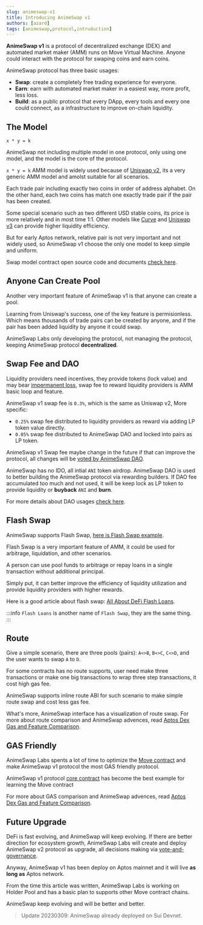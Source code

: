 ```yaml
---
slug: animeswap-v1
title: Introducing AnimeSwap v1
authors: [azard]
tags: [animeswap,protocol,intruduction]
---
```


**AnimeSwap v1** is a protocol of decentralized exchange (DEX) and automated market maker (AMM) runs on Move Virtual Machine. Anyone could interact with the protocol for swaping coins and earn coins.

AnimeSwap protocol has three basic usages:

* **Swap**: create a completely free trading experience for everyone.
* **Earn**: earn with automated market maker in a easiest way, more profit, less loss.
* **Build**: as a public protocol that every DApp, every tools  and every one could connect, as a infrastructure to improve on-chain liquidity.

## The Model
```
x * y = k
```

AnimeSwap not including multiple model in one protocol, only using one model, and the model is the core of the protocol.

`x * y = k` AMM model is widely used because of [Uniswap v2](https://docs.uniswap.org/contracts/v2/overview), its a very generic AMM model and amolst suitable for  all scenarios.

Each trade pair including exactly two coins in order of address alphabet.
On the other hand, each two coins has match one exactly trade pair if the pair has been created.

Some special scenario such as two different USD stable coins, its price is more relatively and in most time 1:1.
Other models like [Curve](https://curve.fi/) and [Uniswap v3](https://docs.uniswap.org/contracts/v3/overview) can provide higher liquidity efficiency.

But for early Aptos network, relative pair is not very important and not widely used, so AnimeSwap v1 choose the only one model to keep simple and uniform.

Swap model contract open source code and documents [check here](/docs/contracts/Aptos/contracts).

## Anyone Can Create Pool

Another very important feature of AnimeSwap v1 is that anyone can create a pool.

Learning from Uniswap's success, one of the key feature is permisionless. Which means thousands of trade pairs can be created by anyone,
and if the pair has been added liquidity by anyone it could swap.

AnimeSwap Labs only developing the protocol, not managing the protocol, keeping AnimeSwap protocol **decentralized**. 

## Swap Fee and DAO

Liquidity providers need incentives, they provide tokens (lock value) and may bear [impermanent loss](https://academy.binance.com/en/articles/what-is-an-automated-market-maker-amm), swap fee to reward liquidity providers is AMM basic loop and feature.

AnimeSwap v1 swap fee is `0.3%`, which is the same as Uniswap v2, More specific:

* `0.25%` swap fee distributed to liquidity providers as reward via adding LP token value directly.
* `0.05%` swap fee distributed to AnimeSwap DAO and locked into pairs as LP token.

AnimeSwap v1 Swap fee maybe change in the future if that can improve the protocol, all changes will be [voted by AnimeSwap DAO](/docs/tutorial/Tokenomics#vote-and-governance). 

AnimeSwap has no IDO, all intial `ANI` token airdrop. AnimeSwap DAO is used to better building the AnimeSwap protocol via rewarding builders.
If DAO fee accumulated too much and not used, it will be keep lock as LP token to provide liquidity or **buyback** `ANI` and **burn**.

For more details about DAO usages [check here](/docs/tutorial/Tokenomics#dao-treasury).

## Flash Swap

AnimeSwap supports Flash Swap, [here is Flash Swap example](/docs/contracts/Aptos/Swap/swap_examples#flash-swap-example).

Flash Swap is a very important feature of AMM, it could be used for arbitrage, liquidation, and other scenarios.

A person can use pool funds to arbitrage or repay loans in a single transaction without additional principal.

Simply put, it can better improve the efficiency of liquidity utilization and provide liquidity providers with higher rewards.

Here is a good article about flash swap: [All About DeFi Flash Loans](https://pontem.network/posts/all-about-defi-flash-loans).

:::info
`Flash Loans` is another name of `Flash Swap`, they are the same thing.
:::

## Route

Give a simple scenario, there are three pools (pairs): `A<>B`, `B<>C`, `C<>D`, and the user wants to swap `A` to `D`.

For some contracts has no route supports, user need make three transactions or make one big transactions to wrap three step transactions, it cost high gas fee.

AnimeSwap supports inline route ABI for such scenario to make simple route swap and cost less gas fee.

What's more, AnimeSwap interface has a visualization of route swap.
For more about route comparison and AnimeSwap advences, read [Aptos Dex Gas and Feature Comparison](/blog/dex-comparison).

## GAS Friendly

AnimeSwap Labs spents a lot of time to optimize the [Move contract](https://github.com/AnimeSwap/v1-core) and make AnimeSwap v1 protocol the most GAS friendly protocol.

AnimeSwap v1 protocol [core contract](https://github.com/AnimeSwap/v1-core) has become the best example for learning the Move contract

For more about GAS comparison and AnimeSwap advences, read [Aptos Dex Gas and Feature Comparison](/blog/dex-comparison#gas-units-cost-comparison).

## Future Upgrade

DeFi is fast evolving, and AnimeSwap will keep evolving.
If there are better direction for ecosystem growth, AnimeSwap Labs will create and deploy AnimeSwap v2 protocol as upgrade, all decisions making via [vote-and-governance](/docs/tutorial/Tokenomics#vote-and-governance).

Anyway, AnimeSwap v1 has been deploy on Aptos mainnet and it will live **as long as** Aptos network.

From the time this article was written, AnimeSwap Labs is working on Holder Pool and has a basic plan to supports other Move contract chains.

AnimeSwap keep evolving and will be better and better.

> Update 20230309: AnimeSwap already deployed on Sui Devnet.
